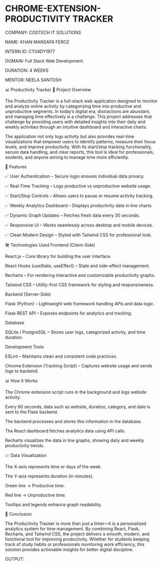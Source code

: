 # CHROME-EXTENSION-PRODUCTIVITY TRACKER

COMPANY: CODTECH IT SOLUTIONS

NAME: KHAN MANSAFA FEROZ

INTERN ID: CT04DY1977

DOMAIN: Full Stack Web Development.

DURATION: 4 WEEKS

MENTOR: NEELA SANTOSH

📊 Productivity Tracker
📌 Project Overview

The Productivity Tracker is a full-stack web application designed to monitor and analyze online activity by categorizing time into productive and unproductive segments. In today’s digital era, distractions are abundant, and managing time effectively is a challenge. This project addresses that challenge by providing users with detailed insights into their daily and weekly activities through an intuitive dashboard and interactive charts.

The application not only logs activity but also provides real-time visualizations that empower users to identify patterns, measure their focus levels, and improve productivity. With its start/stop tracking functionality, secure data handling, and clear reports, this tool is ideal for professionals, students, and anyone aiming to manage time more efficiently.

🚀 Features

✅ User Authentication – Secure login ensures individual data privacy.

✅ Real-Time Tracking – Logs productive vs unproductive website usage.

✅ Start/Stop Controls – Allows users to pause or resume activity tracking.

✅ Weekly Analytics Dashboard – Displays productivity data in line charts.

✅ Dynamic Graph Updates – Fetches fresh data every 30 seconds.

✅ Responsive UI – Works seamlessly across desktop and mobile devices.

✅ Clean Modern Design – Styled with Tailwind CSS for professional look.

🛠️ Technologies Used
Frontend (Client-Side)

React.js – Core library for building the user interface.

React Hooks (useState, useEffect) – State and side-effect management.

Recharts – For rendering interactive and customizable productivity graphs.

Tailwind CSS – Utility-first CSS framework for styling and responsiveness.

Backend (Server-Side)

Flask (Python) – Lightweight web framework handling APIs and data logic.

Flask REST API – Exposes endpoints for analytics and tracking.

Database

SQLite / PostgreSQL – Stores user logs, categorized activity, and time duration.

Development Tools

ESLint – Maintains clean and consistent code practices.

Chrome Extension (Tracking Script) – Captures website usage and sends logs to backend.

📊 How It Works

The Chrome extension script runs in the background and logs website activity.

Every 60 seconds, data such as website, duration, category, and date is sent to the Flask backend.

The backend processes and stores this information in the database.

The React dashboard fetches analytics data using API calls.

Recharts visualizes the data in line graphs, showing daily and weekly productivity trends.

📈 Data Visualization

The X-axis represents time or days of the week.

The Y-axis represents duration (in minutes).

Green line → Productive time.

Red line → Unproductive time.

Tooltips and legends enhance graph readability.

🎯 Conclusion

The Productivity Tracker is more than just a timer—it is a personalized analytics system for time management. By combining React, Flask, Recharts, and Tailwind CSS, the project delivers a smooth, modern, and functional tool for improving productivity. Whether for students keeping track of study habits or professionals monitoring work efficiency, this solution provides actionable insights for better digital discipline.

OUTPUT: 
